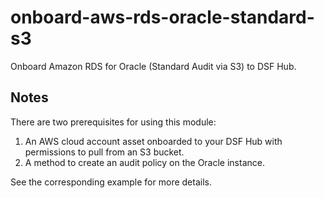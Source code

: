 # onboard-aws-rds-oracle-standard-s3
Onboard Amazon RDS for Oracle (Standard Audit via S3) to DSF Hub.

## Notes
There are two prerequisites for using this module:
1. An AWS cloud account asset onboarded to your DSF Hub with permissions to pull from an S3 bucket.
2. A method to create an audit policy on the Oracle instance.

See the corresponding example for more details.
